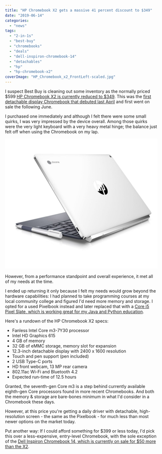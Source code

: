 ```yaml
---
title: "HP Chromebook X2 gets a massive 41 percent discount to $349"
date: "2019-06-14"
categories: 
  - "news"
tags: 
  - "2-in-1s"
  - "best-buy"
  - "chromebooks"
  - "deals"
  - "dell-inspiron-chromebook-14"
  - "detachables"
  - "hp"
  - "hp-chromebook-x2"
coverImage: "HP_Chromebook_x2_FrontLeft-scaled.jpg"
---
```


I suspect Best Buy is cleaning out some inventory as the normally priced $599 [HP Chromebook X2 is currently reduced to $349](https://www.bestbuy.com/site/hp-2-in-1-12-3-touch-screen-chromebook-intel-core-m-4gb-memory-32gb-emmc-flash-memory-white/6240850.p?skuId=6240850). This was the [first detachable display Chromebook that debuted last April](https://www.aboutchromebooks.com/news/hp-chromebook-x2-arrives-as-the-first-detachable-chromebook-tablet/) and first went on sale the following June.

I purchased one immediately and although I felt there were some small quirks, I was very impressed by the device overall. Among those quirks were the very light keyboard with a very heavy metal hinge; the balance just felt off when using the Chromebook on my lap.

![](images/HP_Chromebook_x2_RearQuarter-1024x870.jpg)

However, from a performance standpoint and overall experience, it met all of my needs at the time.

I ended up returning it only because I felt my needs would grow beyond the hardware capabilities: I had planned to take programming courses at my local community college and figured I'd need more memory and storage. I opted for a used Pixelbook instead and later replaced that with a [Core i5 Pixel Slate, which is working great for my Java and Python education](https://www.aboutchromebooks.com/news/how-to-code-on-a-chromebook-crostini-pixel-slate/).

Here's a rundown of the HP Chromebook X2 specs:

- Fanless Intel Core m3-7Y30 processor
- Intel HD Graphics 615
- 4 GB of memory
- 32 GB of eMMC storage, memory slot for expansion
- 12.3-inch detachable display with 2400 x 1600 resolution
- Touch and pen support (pen included)
- 2 USB Type-C ports
- HD front webcam, 13 MP rear camera
- 802.11ac Wi-Fi and Bluetooth 4.2
- Expected run-time of 12.5 hours

Granted, the seventh-gen Core m3 is a step behind currently available eighth-gen Core processors found in more recent Chromebooks. And both the memory & storage are bare-bones minimum in what I'd consider in a Chromebook these days.

However, at this price you're getting a daily driver with detachable, high-resolution screen - the same as the Pixelbook - for much less than most newer options on the market today.

Put another way: If I could afford something for $399 or less today, I'd pick this over a less-expensive, entry-level Chromebook, with the sole exception of the [Dell Inspiron Chromebook 14, which is currently on sale for $50 more than the X2](https://www.aboutchromebooks.com/news/dell-inspiron-chromebook-14-sale-discount-150-off-price/).
